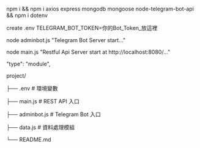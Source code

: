 npm i &&
npm i axios express mongodb mongoose node-telegram-bot-api &&
npm i dotenv

create .env 
TELEGRAM_BOT_TOKEN=你的Bot_Token_放這裡

node adminbot.js
"Telegram Bot Server start..."

node main.js
"Restful Api Server start at http://localhost:8080/..."

"type": "module",

project/

├── .env # 環境變數

├── main.js # REST API 入口

├── adminbot.js # Telegram Bot 入口

├── data.js # 資料處理模組

└── README.md

